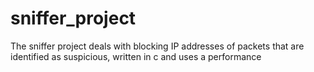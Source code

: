 # sniffer_project
The sniffer project deals with blocking IP addresses of packets that are identified as suspicious, written in c and uses a performance
